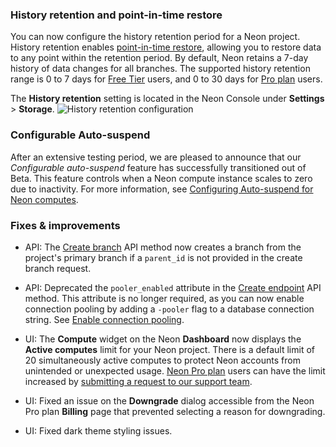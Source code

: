 ### History retention and point-in-time restore

You can now configure the history retention period for a Neon project. History retention enables [point-in-time restore](/docs/introduction/point-in-time-restore), allowing you to restore data to any point within the retention period. By default, Neon retains a 7-day history of data changes for all branches. The supported history retention range is 0 to 7 days for [Free Tier](/docs/introduction/free-tier) users, and 0 to 30 days for [Pro plan](/docs/introduction/pro-plan) users.

The **History retention** setting is located in the Neon Console under **Settings** > **Storage**.
![History retention configuration](/docs/relnotes/history_retention.png)

### Configurable Auto-suspend

After an extensive testing period, we are pleased to announce that our _Configurable auto-suspend_ feature has successfully transitioned out of Beta. This feature controls when a Neon compute instance scales to zero due to inactivity. For more information, see [Configuring Auto-suspend for Neon computes](https://neon.tech/docs/guides/auto-suspend-guide).

### Fixes & improvements

- API: The [Create branch](https://api-docs.neon.tech/reference/createprojectbranch) API method now creates a branch from the project's primary branch if a `parent_id` is not provided in the create branch request.
- API: Deprecated the `pooler_enabled` attribute in the [Create endpoint](https://api-docs.neon.tech/reference/createprojectendpoint) API method. This attribute is no longer required, as you can now enable connection pooling by adding a `-pooler` flag to a database connection string. See [Enable connection pooling](/docs/connect/connection-pooling#enable-connection-pooling).

- UI: The **Compute** widget on the Neon **Dashboard** now displays the **Active computes** limit for your Neon project. There is a default limit of 20 simultaneously active computes to protect Neon accounts from unintended or unexpected usage. [Neon Pro plan](/docs/introduction/pro-plan) users can have the limit increased by [submitting a request to our support team](/docs/introduction/support).
- UI: Fixed an issue on the **Downgrade** dialog accessible from the Neon Pro plan **Billing** page that prevented selecting a reason for downgrading.
- UI: Fixed dark theme styling issues.
